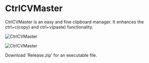 CtrlCVMaster
============

CtrlCVMaster is an easy and fine clipboard manager. It enhances the ctrl+c(copy) and ctrl+v(paste) functionality.

![CtrlCVMaster](http://postfiles14.naver.net/20130309_253/samurae83_1362797104772kJU17_JPEG/ctrlCVMaster01.jpg?type=w3)


![CtrlCVMaster](https://postfiles.pstatic.net/20130223_22/samurae83_1361545714089TUTU6_PNG/img2.png?type=w2)

Download 'Release.zip' for an executable file. 
